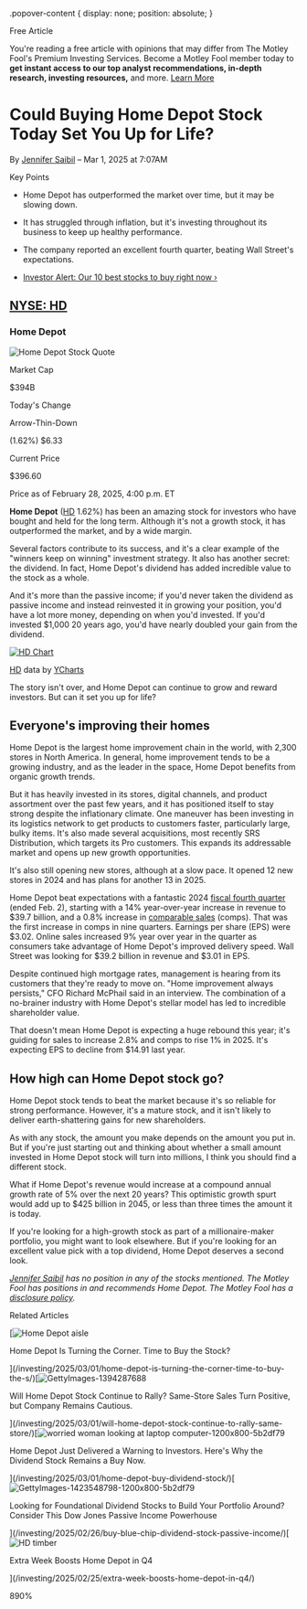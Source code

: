 .popover-content { display: none; position: absolute; }

Free Article[](#)

You're reading a free article with opinions that may differ from The Motley Fool's Premium Investing Services. Become a Motley Fool member today to **get instant access to our top analyst recommendations, in-depth research, investing resources,** and more. [Learn More](https://www.fool.com/mms/mark/op-free-tbox-art)

Could Buying Home Depot Stock Today Set You Up for Life?
========================================================

By [Jennifer Saibil](/author/20154/) – Mar 1, 2025 at 7:07AM

Key Points

*   Home Depot has outperformed the market over time, but it may be slowing down.
    
*   It has struggled through inflation, but it's investing throughout its business to keep up healthy performance.
    
*   The company reported an excellent fourth quarter, beating Wall Street's expectations.
    
*   [Investor Alert: Our 10 best stocks to buy right now ›](https://www.fool.com/mms/mark/e-sa-nonbbn-kp?aid=10969&source=isaedikp0000035)
    

[NYSE: HD](/quote/nyse/hd/)
---------------------------

### Home Depot

![Home Depot Stock Quote](https://g.foolcdn.com/art/companylogos/mark/HD.png)

Market Cap

$394B

Today's Change

Arrow-Thin-Down

(1.62%) $6.33

Current Price

$396.60

Price as of February 28, 2025, 4:00 p.m. ET

**Home Depot** ([HD](/quote/nyse/hd/) 1.62%) has been an amazing stock for investors who have bought and held for the long term. Although it's not a growth stock, it has outperformed the market, and by a wide margin.

Several factors contribute to its success, and it's a clear example of the "winners keep on winning" investment strategy. It also has another secret: the dividend. In fact, Home Depot's dividend has added incredible value to the stock as a whole.

And it's more than the passive income; if you'd never taken the dividend as passive income and instead reinvested it in growing your position, you'd have a lot more money, depending on when you'd invested. If you'd invested $1,000 20 years ago, you'd have nearly doubled your gain from the dividend.

[![HD Chart](https://media.ycharts.com/charts/af0b482b607cd9734e77d074e02a613d.png)](https://ycharts.com/companies/HD/chart/)

[HD](https://ycharts.com/companies/HD) data by [YCharts](https://ycharts.com)

The story isn't over, and Home Depot can continue to grow and reward investors. But can it set you up for life?

Everyone's improving their homes
--------------------------------

Home Depot is the largest home improvement chain in the world, with 2,300 stores in North America. In general, home improvement tends to be a growing industry, and as the leader in the space, Home Depot benefits from organic growth trends.

But it has heavily invested in its stores, digital channels, and product assortment over the past few years, and it has positioned itself to stay strong despite the inflationary climate. One maneuver has been investing in its logistics network to get products to customers faster, particularly large, bulky items. It's also made several acquisitions, most recently SRS Distribution, which targets its Pro customers. This expands its addressable market and opens up new growth opportunities.

It's also still opening new stores, although at a slow pace. It opened 12 new stores in 2024 and has plans for another 13 in 2025.

Home Depot beat expectations with a fantastic 2024 [fiscal fourth quarter](https://www.fool.com/terms/f/fiscal-quarter/) (ended Feb. 2), starting with a 14% year-over-year increase in revenue to $39.7 billion, and a 0.8% increase in [comparable sales](https://www.fool.com/terms/s/same-store-sales/) (comps). That was the first increase in comps in nine quarters. Earnings per share (EPS) were $3.02. Online sales increased 9% year over year in the quarter as consumers take advantage of Home Depot's improved delivery speed. Wall Street was looking for $39.2 billion in revenue and $3.01 in EPS.

Despite continued high mortgage rates, management is hearing from its customers that they're ready to move on. "Home improvement always persists," CFO Richard McPhail said in an interview. The combination of a no-brainer industry with Home Depot's stellar model has led to incredible shareholder value.

That doesn't mean Home Depot is expecting a huge rebound this year; it's guiding for sales to increase 2.8% and comps to rise 1% in 2025. It's expecting EPS to decline from $14.91 last year.

How high can Home Depot stock go?
---------------------------------

Home Depot stock tends to beat the market because it's so reliable for strong performance. However, it's a mature stock, and it isn't likely to deliver earth-shattering gains for new shareholders.

As with any stock, the amount you make depends on the amount you put in. But if you're just starting out and thinking about whether a small amount invested in Home Depot stock will turn into millions, I think you should find a different stock.

What if Home Depot's revenue would increase at a compound annual growth rate of 5% over the next 20 years? This optimistic growth spurt would add up to $425 billion in 2045, or less than three times the amount it is today.

If you're looking for a high-growth stock as part of a millionaire-maker portfolio, you might want to look elsewhere. But if you're looking for an excellent value pick with a top dividend, Home Depot deserves a second look.

_[Jennifer Saibil](https://www.fool.com/author/20154/) has no position in any of the stocks mentioned. The Motley Fool has positions in and recommends Home Depot. The Motley Fool has a [disclosure policy](https://www.fool.com/legal/fool-disclosure-policy/)._

Related Articles

[![Home Depot aisle](https://g.foolcdn.com/image/?url=https%3A%2F%2Fg.foolcdn.com%2Feditorial%2Fimages%2F808929%2Fhome-depot-aisle.jpg&op=resize&w=92&h=52)

Home Depot Is Turning the Corner. Time to Buy the Stock?

](/investing/2025/03/01/home-depot-is-turning-the-corner-time-to-buy-the-s/)[![GettyImages-1394287688](https://g.foolcdn.com/image/?url=https%3A%2F%2Fg.foolcdn.com%2Feditorial%2Fimages%2F808999%2Fgettyimages-1394287688.jpg&op=resize&w=92&h=52)

Will Home Depot Stock Continue to Rally? Same-Store Sales Turn Positive, but Company Remains Cautious.

](/investing/2025/03/01/will-home-depot-stock-continue-to-rally-same-store/)[![worried woman looking at laptop computer-1200x800-5b2df79](https://g.foolcdn.com/image/?url=https%3A%2F%2Fg.foolcdn.com%2Feditorial%2Fimages%2F809049%2Fworried-woman-looking-at-laptop-computer-1200x800-5b2df79.jpg&op=resize&w=92&h=52)

Home Depot Just Delivered a Warning to Investors. Here's Why the Dividend Stock Remains a Buy Now.

](/investing/2025/03/01/home-depot-buy-dividend-stock/)[![GettyImages-1423548798-1200x800-5b2df79](https://g.foolcdn.com/image/?url=https%3A%2F%2Fg.foolcdn.com%2Feditorial%2Fimages%2F808651%2Fgettyimages-1423548798-1200x800-5b2df79.jpg&op=resize&w=92&h=52)

Looking for Foundational Dividend Stocks to Build Your Portfolio Around? Consider This Dow Jones Passive Income Powerhouse

](/investing/2025/02/26/buy-blue-chip-dividend-stock-passive-income/)[![HD timber](https://g.foolcdn.com/image/?url=https%3A%2F%2Fg.foolcdn.com%2Feditorial%2Fimages%2F808955%2Fhd-timber.jpg&op=resize&w=92&h=52)

Extra Week Boosts Home Depot in Q4

](/investing/2025/02/25/extra-week-boosts-home-depot-in-q4/)

890%